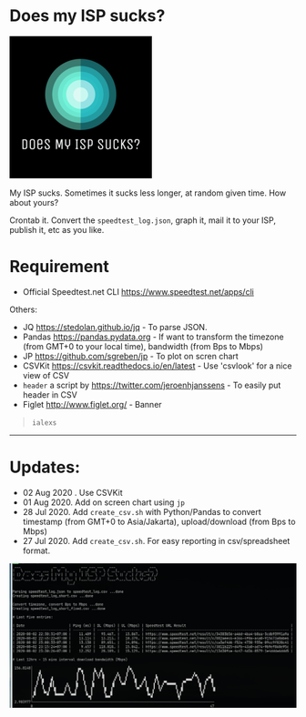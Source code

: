 # Does my ISP sucks?

![](images/logo-250.png)

My ISP sucks. Sometimes it sucks less longer, at random given time. How about yours?

Crontab it. Convert the `speedtest_log.json`, graph it, mail it to your ISP, publish it, etc as you like.

# Requirement

- Official Speedtest.net CLI https://www.speedtest.net/apps/cli

Others:

- JQ https://stedolan.github.io/jq - To parse JSON.
- Pandas https://pandas.pydata.org - If want to transform the timezone (from GMT+0 to your local time), bandwidth (from Bps to Mbps)
- JP https://github.com/sgreben/jp - To plot on scren chart
- CSVKit https://csvkit.readthedocs.io/en/latest - Use 'csvlook' for a nice view of CSV
- `header` a script by https://twitter.com/jeroenhjanssens - To easily put header in CSV
- Figlet http://www.figlet.org/ - Banner

> `ialexs`

---

# Updates:

- 02 Aug 2020 . Use CSVKit 
- 01 Aug 2020. Add on screen chart using `jp`
- 28 Jul 2020. Add `create_csv.sh` with Python/Pandas to convert timestamp (from GMT+0 to Asia/Jakarta), upload/download (from Bps to Mbps)
- 27 Jul 2020.  Add `create_csv.sh`. For easy reporting in csv/spreadsheet format.

![](images/fig-01.png)
